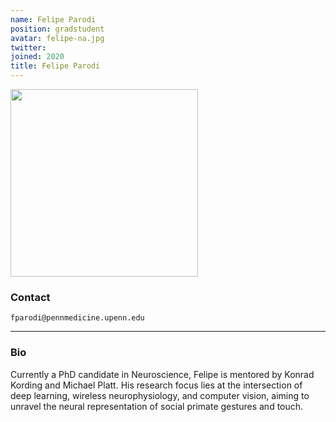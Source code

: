 ```yaml
---
name: Felipe Parodi
position: gradstudent
avatar: felipe-na.jpg
twitter:
joined: 2020
title: Felipe Parodi
---
```


<img width="300" src="{{site.baseurl}}/images/people/{{page.avatar}}" data-action="zoom">

### Contact

<i class="fa fa-envelope-o"></i>  `fparodi@pennmedicine.upenn.edu`<br>

<hr>

### Bio

Currently a PhD candidate in Neuroscience, Felipe is mentored by Konrad Kording and Michael Platt. His research focus lies at the intersection of deep learning, wireless neurophysiology, and computer vision, aiming to unravel the neural representation of social primate gestures and touch.

